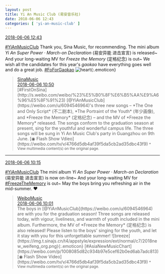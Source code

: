 ```yaml
---
layout: post
title: Yi An Music Club (易安音乐社)
date: 2018-06-06 12:43
categories: [ 'yi-an-music-club' ]
---
```


<div class="weibo-info">
  <a href="https://weibo.com/6094546964/Gk5VQfeDz">2018-06-06 12:43</a>
</div>

[#YiAnMusicClub](https://weibo.com/p/100808beae2e3e05b17b64f63ebedca39f19b2/super_index) Thank you, Sina Music, for recommending. The mini album *Yi An Super Power · March-on Declaration* (易安异能 进击宣言) is released~ And your long-waiting MV for *Freeze the Memory* (定格纪念) is out~ We wish all the candidates for this year's *gaokao* have everything goes well and do a great job. [#FoForGaokao](http://s.weibo.com/weibo/%23%E9%AB%98%E8%80%83%E5%8A%A0%E6%B2%B9%23) ![heart](https://img.t.sinajs.cn/t4/appstyle/expression/ext/normal/8a/2018new_xin_org.png){:.emoticon}

<!-- more -->

> <div class="weibo-post-name">
>   <a href="https://weibo.com/musichut">SinaMusic</a>
> </div>
> <div class="weibo-info">
>   <a href="https://weibo.com/1266269835/Gk5bDaaKM">2018-06-06 10:50</a>
> </div>
> [#FirstOnSina](http://s.weibo.com/weibo/%23%E5%B0%8F%E6%B5%AA%E9%A6%96%E5%8F%91%23) [@YiAnMusicClub](https://weibo.com/u/6094546964)'s three new songs – *The One and Only Script* (不二剧本), *The Portraint of the Youth* (年少画像), and *Freeze the Memory* (定格纪念) – and the MV of *Freeze the Memory* released. The songs conform to the graduation season at present, sing for the youthful and wonderful campus life. The three songs will be sung in Yi An Music Club's party in Guangzhou on 9th June. [◉ Flash Show Vdieo](https://weibo.com/tv/v/4766d5db4af39f5da5cb2ad35dbc43f9)  
> <small>* View multimedia content(s) on the original page.</small>

---

<div class="weibo-info">
  <a href="https://weibo.com/6094546964/Gk4Xx7Ud2">2018-06-06 10:15</a>
</div>

[#YiAnMusicClub](https://weibo.com/p/100808beae2e3e05b17b64f63ebedca39f19b2/super_index) The mini album *Yi An Super Power · March-on Declaration* (易安异能 进击宣言) is now on-line~ And your long-waiting MV for [#FreezeTheMemory](http://s.weibo.com/weibo/%23%E5%AE%9A%E6%A0%BC%E7%BA%AA%E5%BF%B5%23) is out~ May the boys bring you refreshing air in the mid-summer. ❤️

> <div class="weibo-post-name">
>   <a href="https://weibo.com/musicyourlife">WeiboMusic</a>
> </div>
> <div class="weibo-info">
>   <a href="https://weibo.com/3252743925/Gk4S6evRQ">2018-06-06 10:01</a>
> </div>
> The boys in [@YiAnMusicClub](https://weibo.com/u/6094546964) are with you for the graduation season! Three songs are released today, with vigour, liveliness, and warmth of youth included in the mini album. Furthermore, the MV of *Freeze the Memory* (定格纪念) is also released! Please listen to the boys' singing for the youth, and let it stay with you for this unforgettable summer! ![breeze](https://img.t.sinajs.cn/t4/appstyle/expression/ext/normal/c7/2018new_weifeng_org.png){:.emoticon} [#AsiaNewMusicChart](https://weibo.com/p/1008085d82c934b97e5cef62b0ed6ab7adc813) [◉ Flash Show Video](https://weibo.com/tv/v/4766d5db4af39f5da5cb2ad35dbc43f9)  
> <small>* View multimedia content(s) on the original page.</small>
